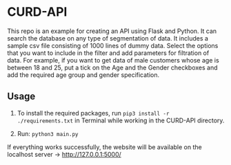 # CURD-API

This repo is an example for creating an API using Flask and Python. It can search the database on any type of segmentation of data. 
It includes a sample csv file consisting of 1000 lines of dummy data. Select the options that you want to include in the filter and add parameters for filtration of data.
For example, if you want to get data of male customers whose age is between 18 and 25, put a tick on the Age and the Gender checkboxes and add the required age group and gender specification.

## Usage
1. To install the required packages, run `pip3 install -r ./requirements.txt` in Terminal while working in the CURD-API directory. 

2. Run: `python3 main.py`
  
If everything works successfully, the website will be available on the localhost server -> http://127.0.0.1:5000/
